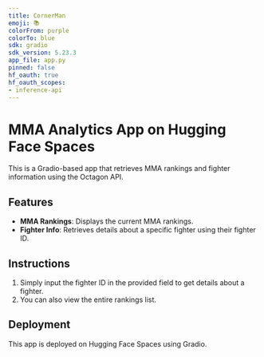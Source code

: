 ```yaml
---
title: CornerMan
emoji: 📚
colorFrom: purple
colorTo: blue
sdk: gradio
sdk_version: 5.23.3
app_file: app.py
pinned: false
hf_oauth: true
hf_oauth_scopes:
- inference-api
---
```


# MMA Analytics App on Hugging Face Spaces

This is a Gradio-based app that retrieves MMA rankings and fighter information using the Octagon API.

## Features

- **MMA Rankings**: Displays the current MMA rankings.
- **Fighter Info**: Retrieves details about a specific fighter using their fighter ID.

## Instructions

1. Simply input the fighter ID in the provided field to get details about a fighter.
2. You can also view the entire rankings list.

## Deployment

This app is deployed on Hugging Face Spaces using Gradio.
